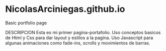 # NicolasArciniegas.github.io
Basic portfolio page

DESCRIPCION
Esta es mi primer pagina-portafolio. 
Uso conceptos basicos de Html y Css para dar layout y estilos a la pagina.
Uso Javascript para algunas animaciones como fade-ins, scrolls y movimientos de barras.

